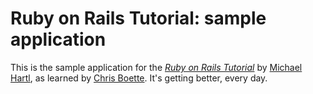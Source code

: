 # Ruby on Rails Tutorial: sample application

This is the sample application for
the [*Ruby on Rails Tutorial*](http://railstutorial.org/)
by [Michael Hartl](http://michaelhartl.com/), as learned by [Chris Boette](http://newschematic.org). It's getting better, every day.
